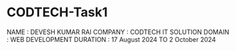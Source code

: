 # CODTECH-Task1
NAME : DEVESH KUMAR RAI
COMPANY : CODTECH IT SOLUTION
DOMAIN : WEB DEVELOPMENT
DURATION : 17 August 2024 TO 2 October 2024
